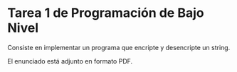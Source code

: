 # Tarea 1 de Programación de Bajo Nivel

Consiste en implementar un programa que encripte y desencripte un string.

El enunciado está adjunto en formato PDF.
